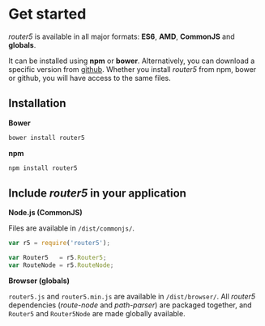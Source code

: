 # Get started

_router5_ is available in all major formats: __ES6__, __AMD__, __CommonJS__ and __globals__.

It can be installed using __npm__ or __bower__. Alternatively, you can download a specific version
from [github](https://github.com/router5/router5/releases). Whether you install _router5_ from npm, bower or github,
you will have access to the same files.


## Installation

__Bower__

```sh
bower install router5
```

__npm__

```sh
npm install router5
```

## Include _router5_ in your application

__Node.js (CommonJS)__

Files are available in `/dist/commonjs/`.

```javascript
var r5 = require('router5');

var Router5   = r5.Router5;
var RouteNode = r5.RouteNode;
```

__Browser (globals)__

`router5.js` and `router5.min.js` are available in `/dist/browser/`. All _router5_ dependencies (_route-node_ and _path-parser_)
are packaged together, and `Router5` and `Router5Node` are made globally available.

<!-- __ES6__

_router5_ and its dependencies are written in ES6 and transpiled to ES5. If you wish to include ES6 sources directly
in your application, files are located in `/modules`. It is planned to release ES6 sources by default through __jspm__.

For now, ES6 sources can be accessed using `npm`.

```javascript
import {Router5, RouteNode} from 'router5/dist/es6'
```

__Univeral Module Loader__

The UMD format (accessible in `/dist/umd`) covers AMD, CommonJS and Globals.
 -->
